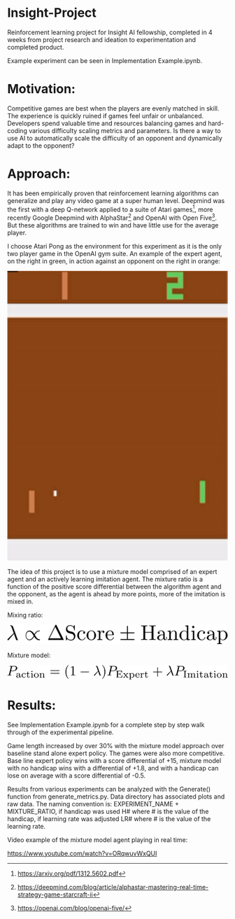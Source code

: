 # Insight-Project
Reinforcement learning project for Insight AI fellowship, completed in 4 weeks from project research and ideation to experimentation and completed product.

Example experiment can be seen in Implementation Example.ipynb.

# Motivation:

Competitive games are best when the players are evenly matched in skill. The experience is quickly ruined if games feel unfair or unbalanced. Developers spend valuable time and resources balancing games and hard-coding various difficulty scaling metrics and parameters. Is there a way to use AI to automatically scale the difficulty of an opponent and dynamically adapt to the opponent?

# Approach:

It has been empirically proven that reinforcement learning algorithms can generalize and play any video game at a super human level. Deepmind was the first with a deep Q-network applied to a suite of Atari games[^1], more recently Google Deepmind with AlphaStar[^2] and OpenAI with Open Five[^3]. But these algorithms are trained to win and have little use for the average player.

[^1]: https://arxiv.org/pdf/1312.5602.pdf
[^2]: https://deepmind.com/blog/article/alphastar-mastering-real-time-strategy-game-starcraft-ii
[^3]: https://openai.com/blog/openai-five/

I choose Atari Pong as the environment for this experiment as it is the only two player game in the OpenAI gym suite. An example of the expert agent, on the right in green, in action against an opponent on the right in orange:

![Expert Pong Agent](https://github.com/ultysim/Insight-Project/blob/master/media/ExpertInAction.gif)

The idea of this project is to use a mixture model comprised of an expert agent and an actively learning imitation agent. The mixture ratio is a function of the positive score differential between the algorithm agent and the opponent, as the agent is ahead by more points, more of the imitation is mixed in. 

Mixing ratio:

![Mixing Ratio:](https://raw.githubusercontent.com/ultysim/Insight-Project/master/media/mixtureparam.png)

Mixture model:

![Mixture Model](https://raw.githubusercontent.com/ultysim/Insight-Project/master/media/mixturemodel.png)


# Results:

See Implementation Example.ipynb for a complete step by step walk through of the experimental pipeline.

Game length increased by over 30% with the mixture model approach over baseline stand alone expert policy. The games were also more competitive. Base line expert policy wins with a score differential of +15, mixture model with no handicap wins with a differential of +1.8, and with a handicap can lose on average with a score differential of -0.5.

Results from various experiments can be analyzed with the Generate() function from generate_metrics.py. Data directory has associated plots and raw data. The naming convention is: EXPERIMENT_NAME + MIXTURE_RATIO, if handicap was used H# where # is the value of the handicap, if learning rate was adjusted LR# where # is the value of the learning rate.

Video example of the mixture model agent playing in real time:

https://www.youtube.com/watch?v=ORqwuvWxQUI
